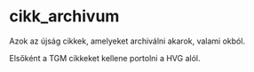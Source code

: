 # cikk_archivum
Azok az újság cikkek, amelyeket archiválni akarok, valami okból.

Elsőként a TGM cikkeket kellene portolni a HVG alól.
